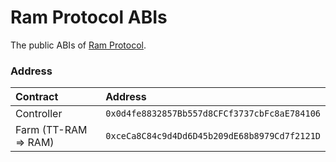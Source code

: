 # Ram Protocol ABIs

The public ABIs of [Ram Protocol](https://rammer.finance).

### Address

| Contract              | Address                                      |
| :-------------------- | :------------------------------------------- |
| Controller            | `0x0d4fe8832857Bb557d8CFCf3737cbFc8aE784106` |
| Farm (TT-RAM => RAM)  | `0xceCa8C84c9d4Dd6D45b209dE68b8979Cd7f2121D` |
